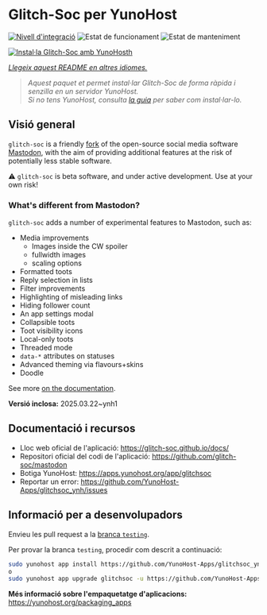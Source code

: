 <!--
N.B.: Aquest README ha estat generat automàticament per <https://github.com/YunoHost/apps/tree/master/tools/readme_generator>
NO s'ha de modificar manualment.
-->

# Glitch-Soc per YunoHost

[![Nivell d'integració](https://apps.yunohost.org/badge/integration/glitchsoc)](https://ci-apps.yunohost.org/ci/apps/glitchsoc/)
![Estat de funcionament](https://apps.yunohost.org/badge/state/glitchsoc)
![Estat de manteniment](https://apps.yunohost.org/badge/maintained/glitchsoc)

[![Instal·la Glitch-Soc amb YunoHosth](https://install-app.yunohost.org/install-with-yunohost.svg)](https://install-app.yunohost.org/?app=glitchsoc)

*[Llegeix aquest README en altres idiomes.](./ALL_README.md)*

> *Aquest paquet et permet instal·lar Glitch-Soc de forma ràpida i senzilla en un servidor YunoHost.*  
> *Si no tens YunoHost, consulta [la guia](https://yunohost.org/install) per saber com instal·lar-lo.*

## Visió general

`glitch-soc` is a friendly [fork](https://en.wikipedia.org/wiki/Fork_(software_development)) of the open-source social media software [Mastodon](https://joinmastodon.org/), with the aim of providing additional features at the risk of potentially less stable software.

⚠️ `glitch-soc` is beta software, and under active development. Use at your own risk!

###  What's different from Mastodon?

`glitch-soc` adds a number of experimental features to Mastodon, such as:

- Media improvements
  - Images inside the CW spoiler
  - fullwidth images
  - scaling options
- Formatted toots
- Reply selection in lists
- Filter improvements
- Highlighting of misleading links
- Hiding follower count
- An app settings modal
- Collapsible toots
- Toot visibility icons
- Local-only toots
- Threaded mode
- `data-*` attributes on statuses
- Advanced theming via flavours+skins
- Doodle

See more [on the documentation](https://glitch-soc.github.io/docs/).


**Versió inclosa:** 2025.03.22~ynh1
## Documentació i recursos

- Lloc web oficial de l'aplicació: <https://glitch-soc.github.io/docs/>
- Repositori oficial del codi de l'aplicació: <https://github.com/glitch-soc/mastodon>
- Botiga YunoHost: <https://apps.yunohost.org/app/glitchsoc>
- Reportar un error: <https://github.com/YunoHost-Apps/glitchsoc_ynh/issues>

## Informació per a desenvolupadors

Envieu les pull request a la [branca `testing`](https://github.com/YunoHost-Apps/glitchsoc_ynh/tree/testing).

Per provar la branca `testing`, procedir com descrit a continuació:

```bash
sudo yunohost app install https://github.com/YunoHost-Apps/glitchsoc_ynh/tree/testing --debug
o
sudo yunohost app upgrade glitchsoc -u https://github.com/YunoHost-Apps/glitchsoc_ynh/tree/testing --debug
```

**Més informació sobre l'empaquetatge d'aplicacions:** <https://yunohost.org/packaging_apps>
